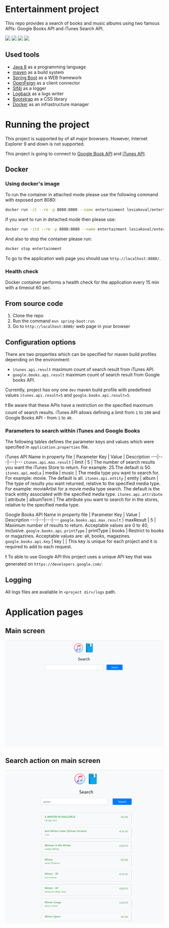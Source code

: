 # Entertainment project
This repo provides a search of books and music albums using two famous APIs: Google Books API and iTunes Search API.

![](https://img.shields.io/github/license/extsoft/jcat.svg)
![](https://img.shields.io/docker/automated/extsoft/jcat.svg)
![](https://img.shields.io/docker/build/extsoft/jcat.svg)
![](https://travis-ci.org/extsoft/jcat.svg?branch=master)

## Used tools
- [Java 8](http://www.oracle.com/technetwork/java/javase/overview/java8-2100321.html) as a programming language
- [maven](https://maven.apache.org) as a build system
- [Spring Boot](https://spring.io/projects/spring-boot) as a WEB framework
- [OpenFeign](https://github.com/OpenFeign/feign) as a client connector
- [Slf4j](https://maven.apache.org) as a logger
- [Logback](http://logback.qos.ch/) as a logs writer
- [Bootstrap](https://getbootstrap.com/) as a CSS library
- [Docker](https://www.docker.com) as an infrastructure manager

# Running the project
This project is supported by of all major browsers. However, Internet Explorer 9 and down is not supported.

This project is going to connect to [Google Book API](https://developers.google.com/books/docs/v1/reference/volumes/list) and [iTunes API](https://affiliate.itunes.apple.com/resources/documentation/itunes-store-web-service-search-api/#searching).

## Docker
### Using docker's image
To run the container in attached mode please use the following command with exposed port 8080:
```bash
docker run -it --rm -p 8080:8080 --name entertainment lesiakoval/entertainment:1.0.0
```

If you want to run in detached mode then please use:
```bash
docker run -itd --rm -p 8080:8080 --name entertainment lesiakoval/entertainment:1.0.1
```
And also to stop the container please run:
```bash
docker stop entertainment
```

To go to the application  web page you should use `http://localhost:8080/`.

### Health check
Docker container performs a health check for the application every 15 min with a timeout 60 sec.

## From source code
1. Clone the repo
2. Run the command `mvn spring-boot:run`
3. Go to `http://localhost:8080/` web page in your browser

## Configuration options
There are two properties which can be specified for maven build profiles depending on the environment:
- `itunes.api.result` maximum count of search result from iTunes API.
- `google.books.api.result` maximum count of search result from Google books API.

Currently, project has ony one `dev` maven build profile with predefined values `itunes.api.result=5` 
and `google.books.api.result=5`.

:exclamation: Be aware that these APIs have a restriction on the specified maximum count of search results. iTunes API allows defining a limit from `1` to `200` and Google Books API - from `1` to `40`. 

### Parameters to search within iTunes and Google Books
The following tables defines the parameter keys and values which were specified in `application.properties` file.

iTunes API
Name in property file | Parameter Key | Value | Description 
---|---|---|---
`itunes.api.max.result` | limit | 5 | The number of search results you want the iTunes Store to return. For example: 25.The default is 50.
`itunes.api.media` | media | music | The media type you want to search for. For example: movie. The default is all.
`itunes.api.entity` | entity | album | 	The type of results you want returned, relative to the specified media type. For example: movieArtist for a movie media type search. The default is the track entity associated with the specified media type.
`itunes.api.attribute` | attribute | albumTerm | The attribute you want to search for in the stores, relative to the specified media type.

Google Books API
Name in property file | Parameter Key | Value | Description 
---|---|---|---
`google.books.api.max.result` | maxResult | 5 | Maximum number of results to return. Acceptable values are 0 to 40, inclusive.
`google.books.api.printType` | printType | books | 	Restrict to books or magazines. Acceptable values are: all, books, magazines.
`google.books.api.key` | key | <key value> | This key is unique for each project and it is required to add to each request.

:exclamation: To able to use Google API this project uses a unique API key that was generated on `https://developers.google.com/`.

## Logging
All logs files are available in `<project dir>/logs` path.

# Application pages
## Main screen
![](docs/pages/main.PNG)

## Search action on main screen
![](docs/pages/search.PNG)

